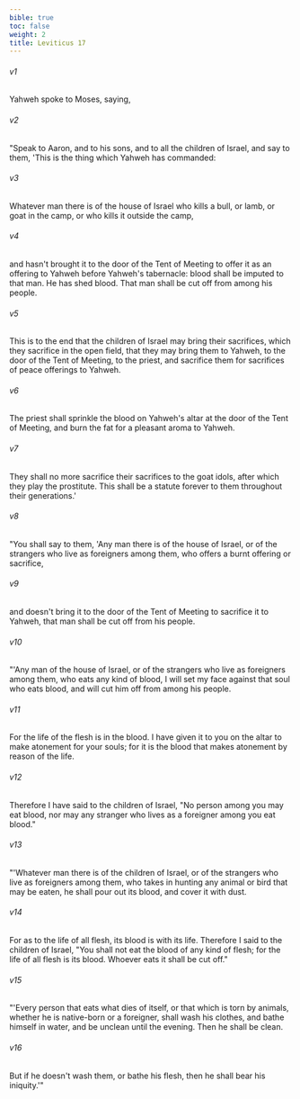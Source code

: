```yaml
---
bible: true
toc: false
weight: 2
title: Leviticus 17
---
```




###### v1 
Yahweh spoke to Moses, saying, 

###### v2 
"Speak to Aaron, and to his sons, and to all the children of Israel, and say to them, 'This is the thing which Yahweh has commanded: 

###### v3 
Whatever man there is of the house of Israel who kills a bull, or lamb, or goat in the camp, or who kills it outside the camp, 

###### v4 
and hasn't brought it to the door of the Tent of Meeting to offer it as an offering to Yahweh before Yahweh's tabernacle: blood shall be imputed to that man. He has shed blood. That man shall be cut off from among his people. 

###### v5 
This is to the end that the children of Israel may bring their sacrifices, which they sacrifice in the open field, that they may bring them to Yahweh, to the door of the Tent of Meeting, to the priest, and sacrifice them for sacrifices of peace offerings to Yahweh. 

###### v6 
The priest shall sprinkle the blood on Yahweh's altar at the door of the Tent of Meeting, and burn the fat for a pleasant aroma to Yahweh. 

###### v7 
They shall no more sacrifice their sacrifices to the goat idols, after which they play the prostitute. This shall be a statute forever to them throughout their generations.' 

###### v8 
"You shall say to them, 'Any man there is of the house of Israel, or of the strangers who live as foreigners among them, who offers a burnt offering or sacrifice, 

###### v9 
and doesn't bring it to the door of the Tent of Meeting to sacrifice it to Yahweh, that man shall be cut off from his people. 

###### v10 
"'Any man of the house of Israel, or of the strangers who live as foreigners among them, who eats any kind of blood, I will set my face against that soul who eats blood, and will cut him off from among his people. 

###### v11 
For the life of the flesh is in the blood. I have given it to you on the altar to make atonement for your souls; for it is the blood that makes atonement by reason of the life. 

###### v12 
Therefore I have said to the children of Israel, "No person among you may eat blood, nor may any stranger who lives as a foreigner among you eat blood." 

###### v13 
"'Whatever man there is of the children of Israel, or of the strangers who live as foreigners among them, who takes in hunting any animal or bird that may be eaten, he shall pour out its blood, and cover it with dust. 

###### v14 
For as to the life of all flesh, its blood is with its life. Therefore I said to the children of Israel, "You shall not eat the blood of any kind of flesh; for the life of all flesh is its blood. Whoever eats it shall be cut off." 

###### v15 
"'Every person that eats what dies of itself, or that which is torn by animals, whether he is native-born or a foreigner, shall wash his clothes, and bathe himself in water, and be unclean until the evening. Then he shall be clean. 

###### v16 
But if he doesn't wash them, or bathe his flesh, then he shall bear his iniquity.'"


